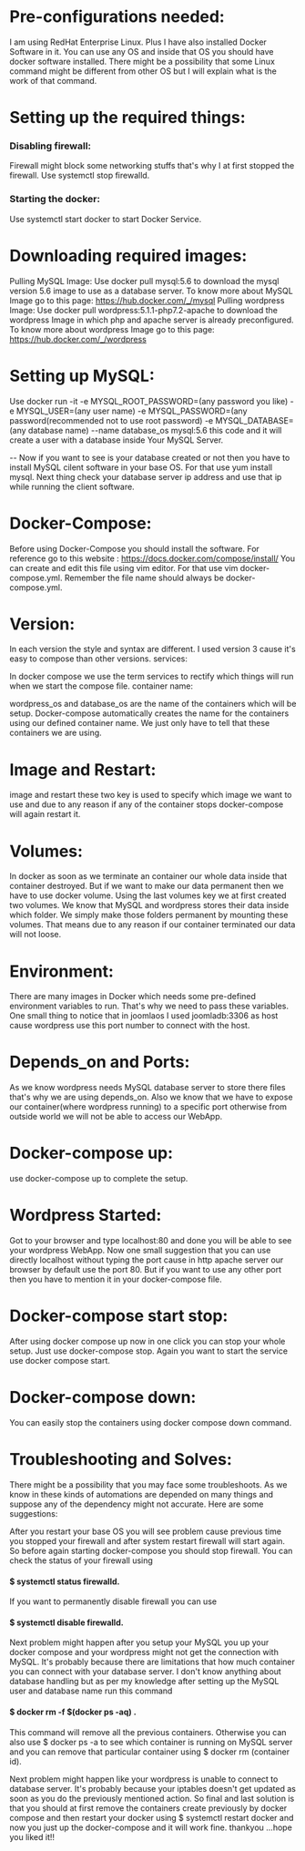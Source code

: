 # Pre-configurations needed:
I am using RedHat Enterprise Linux. Plus I have also installed Docker Software in it. You can use any OS and inside that OS you should have docker software installed. There might be a possibility that some Linux command might be different from other OS but I will explain what is the work of that command.

# Setting up the required things:

### Disabling firewall:

Firewall might block some networking stuffs that's why I at first stopped the firewall.
Use systemctl stop firewalld.

### Starting the docker:

Use systemctl start docker to start Docker Service.

# Downloading required images:
Pulling MySQL Image:
Use docker pull mysql:5.6 to download the mysql version 5.6 image to use as a database server.
To know more about MySQL Image go to this page: https://hub.docker.com/_/mysql
Pulling wordpress Image:
Use docker pull wordpress:5.1.1-php7.2-apache to download the wordpress Image in which php and apache server is already preconfigured.
To know more about wordpress Image go to this page: https://hub.docker.com/_/wordpress

# Setting up MySQL:
Use docker run -it -e MYSQL_ROOT_PASSWORD=(any password you like) -e MYSQL_USER=(any user name) -e MYSQL_PASSWORD=(any password(recommended not to use root password) -e MYSQL_DATABASE=(any database name) --name database_os mysql:5.6 this code and it will create a user with a database inside Your MySQL Server.

-- Now if you want to see is your database created or not then you have to install MySQL cilent software in your base OS. For that use yum install mysql. Next thing check your database server ip address and use that ip while running the client software.

# Docker-Compose:

Before using Docker-Compose you should install the software. For reference go to this website : https://docs.docker.com/compose/install/
You can create and edit this file using vim editor. For that use vim docker-compose.yml. Remember the file name should always be docker-compose.yml.

# Version:
In each version the style and syntax are different. I used version 3 cause it's easy to compose than other versions.
services:

In docker compose we use the term services to rectify which things will run when we start the compose file.
container name:

wordpress_os and database_os are the name of the containers which will be setup. Docker-compose automatically creates the name for the containers using our defined container name. We just only have to tell that these containers we are using.

# Image and Restart:
image and restart these two key is used to specify which image we want to use and due to any reason if any of the container stops docker-compose will again restart it.

# Volumes:
In docker as soon as we terminate an container our whole data inside that container destroyed. But if we want to make our data permanent then we have to use docker volume. Using the last volumes key we at first created two volumes. We know that MySQL and wordpress stores their data inside which folder. We simply make those folders permanent by mounting these volumes. That means due to any reason if our container terminated our data will not loose.

# Environment:
There are many images in Docker which needs some pre-defined environment variables to run. That's why we need to pass these variables. One small thing to notice that in joomlaos I used joomladb:3306 as host cause wordpress use this port number to connect with the host.

# Depends_on and Ports:
As we know wordpress needs MySQL database server to store there files that's why we are using depends_on. Also we know that we have to expose our container(where wordpress running) to a specific port otherwise from outside world we will not be able to access our WebApp.

# Docker-compose up:
use docker-compose up to complete the setup.

# Wordpress Started:
Got to your browser and type localhost:80 and done you will be able to see your wordpress WebApp. Now one small suggestion that you can use directly localhost without typing the port cause in http apache server our browser by default use the port 80. But if you want to use any other port then you have to mention it in your docker-compose file.

# Docker-compose start stop:
After using docker compose up now in one click you can stop your whole setup. Just use docker-compose stop. Again you want to start the service use docker compose start.


# Docker-compose down:
You can easily stop the containers using docker compose down command.

# Troubleshooting and Solves:

There might be a possibility that you may face some troubleshoots. As we know in these kinds of automations are depended on many things and suppose any of the dependency might not accurate. Here are some suggestions:

After you restart your base OS you will see problem cause previous time you stopped your firewall and after system restart firewall will start again. So before again starting docker-compose you should stop firewall. You can check the status of your firewall using 
#### $ systemctl status firewalld.
If you want to permanently disable firewall you can use
#### $ systemctl disable firewalld.

Next problem might happen after you setup your MySQL you up your docker compose and your wordpress might not get the connection with MySQL. It's probably because there are limitations that how much container you can connect with your database server. I don't know anything about database handling but as per my knowledge after setting up the MySQL user and database name run this command 
#### $ docker rm -f $(docker ps -aq) . 
This command will remove all the previous containers. Otherwise you can also use $ docker ps -a to see which container is running on MySQL server and you can remove that particular container using $ docker rm (container id).

Next problem might happen like your wordpress is unable to connect to database server. It's probably because your iptables doesn't get updated as soon as you do the previously mentioned action. So final and last solution is that you should at first remove the containers create previously by docker compose and then restart your docker using $ systemctl restart docker and now you just up the docker-compose and it will work fine.
thankyou ...hope you liked it!!
